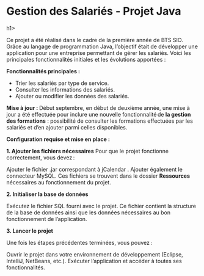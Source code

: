 <h1>Gestion des Salariés - Projet Java</h1>h1>

Ce projet a été réalisé dans le cadre de la première année de BTS SIO. Grâce au langage de programmation Java, l’objectif était de développer une application pour une entreprise permettant de gérer les salariés. Voici les principales fonctionnalités initiales et les évolutions apportées :

<strong>Fonctionnalités principales : </strong>
- Trier les salariés par type de service.
- Consulter les informations des salariés.
- Ajouter ou modifier les données des salariés.
  
<strong>Mise à jour : </strong>
Début septembre, en début de deuxième année, une mise à jour a été effectuée pour inclure une nouvelle fonctionnalité de <strong>la gestion des formations</strong> : possibilité de consulter les formations effectuées par les salariés et d’en ajouter parmi celles disponibles.

<strong>Configuration requise et mise en place : </strong>

<strong>1. Ajouter les fichiers nécessaires</strong>
Pour que le projet fonctionne correctement, vous devez :

Ajouter le fichier .jar correspondant à jCalendar  .
Ajouter également le connecteur MySQL.
Ces fichiers se trouvent dans le dossier <strong>Ressources</strong> nécessaires au fonctionnement du projet.

<strong>2. Initialiser la base de données</strong>

Exécutez le fichier SQL fourni avec le projet. Ce fichier contient la structure de la base de données ainsi que les données nécessaires au bon fonctionnement de l’application.

<strong>3. Lancer le projet</strong>

Une fois les étapes précédentes terminées, vous pouvez :

Ouvrir le projet dans votre environnement de développement (Eclipse, IntelliJ, NetBeans, etc.).
Exécuter l’application et accéder à toutes ses fonctionnalités.
